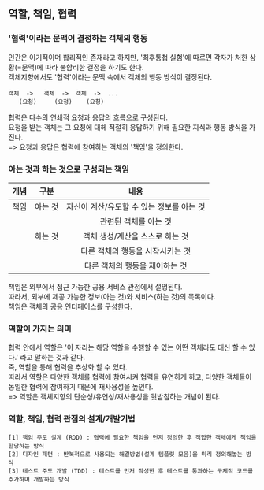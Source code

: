 ## 역할, 책임, 협력

### '협력'이라는 문맥이 결정하는 객체의 행동
인간은 이기적이며 합리적인 존재라고 하지만, '최후통첩 실험'에 따르면 각자가 처한 상황(=문맥)에 따라 불합리한 결정을 하기도 한다.   
객체지향에서도 '협력'이라는 문맥 속에서 객체의 행동 방식이 결정된다.   
```
객체  ->   객체  ->  객체  ->  ...
   (요청)     (요청)    (요청)
```
협력은 다수의 연쇄적 요청과 응답의 흐름으로 구성된다.   
요청을 받는 객체는 그 요청에 대헤 적절히 응답하기 위해 필요한 지식과 행동 방식을 가진다.   
=> 요청과 응답은 협력에 참여하는 객체의 '책임'을 정의한다.

### 아는 것과 하는 것으로 구성되는 책임
|개념|구분|내용|
|:---:|:---:|:---:|
|책임|아는 것|자신이 계산/유도할 수 있는 정보를 아는 것|
|||관련된 객체를 아는 것|
||하는 것|객체 생성/계산을 스스로 하는 것|
|||다른 객체의 행동을 시작시키는 것|
|||다른 객체의 행동을 제어하는 것|

책임은 외부에서 접근 가능한 공용 서비스 관점에서 설명된다.   
따라서, 외부에 제공 가능한 정보(아는 것)와 서비스(하는 것)의 목록이다.   
책임은 객체의 공용 인터페이스를 구성한다.

### 역할이 가지는 의미
협력 안에서 역할은 '이 자리는 해당 역할을 수행할 수 있는 어떤 객체라도 대신 할 수 있다.' 라고 말하는 것과 같다.   
즉, 역할을 통해 협력을 추상화 할 수 있다.   
따라서 역할은 다양한 객체를 협력에 참여시켜 협력을 유연하게 하고, 다양한 객체들이 동일한 협력에 참여하기 때문에 재사용성을 높인다.   
=> 역할은 객체지향의 단순성/유연성/재사용성을 뒷받침하는 개념이 된다.

### 역할, 책임, 협력 관점의 설계/개발기법
```
[1] 책임 주도 설계 (RDD) : 협력에 필요한 책임을 먼저 정의한 후 적합한 객체에게 책임을 할당하는 방식
[2] 디자인 패턴 : 반복적으로 사용되는 해결방법(설계 템플릿 모음)을 미리 정의해놓는 방식
[3] 테스트 주도 개발 (TDD) : 테스트를 먼저 작성한 후 테스트를 통과하는 구체적 코드를 추가하며 개발하는 방식
```
